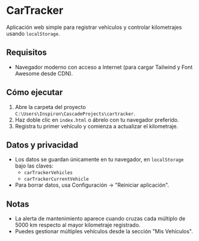 # CarTracker

Aplicación web simple para registrar vehículos y controlar kilometrajes usando `localStorage`.

## Requisitos
- Navegador moderno con acceso a Internet (para cargar Tailwind y Font Awesome desde CDN).

## Cómo ejecutar
1. Abre la carpeta del proyecto `C:\Users\Inspiron\CascadeProjects\cartracker`.
2. Haz doble clic en `index.html` o ábrelo con tu navegador preferido.
3. Registra tu primer vehículo y comienza a actualizar el kilometraje.

## Datos y privacidad
- Los datos se guardan únicamente en tu navegador, en `localStorage` bajo las claves:
  - `carTrackerVehicles`
  - `carTrackerCurrentVehicle`
- Para borrar datos, usa Configuración → "Reiniciar aplicación".

## Notas
- La alerta de mantenimiento aparece cuando cruzas cada múltiplo de 5000 km respecto al mayor kilometraje registrado.
- Puedes gestionar múltiples vehículos desde la sección "Mis Vehículos".

